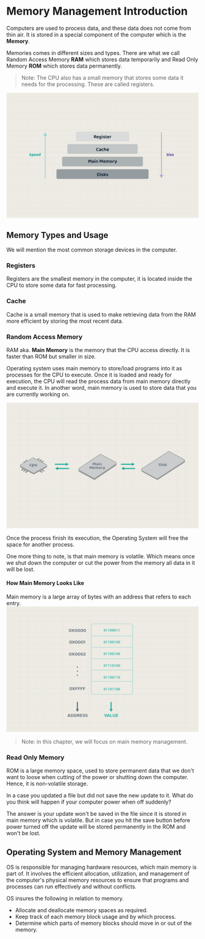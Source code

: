 # Memory Management Introduction
<!-- Memory is an essential part in the computer since it is where the OS load the programs for the CPU to execute. -->

Computers are used to process data, and these data does not come from thin air. It is stored in a special component of the computer which is the **Memory**. 

Memories comes in different sizes and types. There are what we call Random Access Memory **RAM** which stores data temporarily and Read Only Memory **ROM** which stores data permanently. 

> Note: The CPU also has a small memory that stores some data it needs for the processing. These are called registers.

![Computer Memories](./images/01-computer-memories.png)

## Memory Types and Usage
We will mention the most common storage devices in the computer. 

### Registers 
Registers are the smallest memory in the computer, it is located inside the CPU to store some data for fast processing. 

### Cache
Cache is a small memory that is used to make retrieving data from the RAM more efficient by storing the most recent data.
### Random Access Memory
RAM aka. **Main Memory** is the memory that the CPU access directly. It is faster than ROM but smaller in size.

Operating system uses main memory to store/load programs into it as processes for the CPU to execute. Once it is loaded and ready for execution, the CPU will read the process data from main memory directly and execute it. In another word, main memory is used to store data that you are currently working on.

![CPU and Main Memory Communication](./images/02.cpu-and-memory.png)

Once the process finish its execution, the Operating System will free the space for another process.

One more thing to note, is that main memory is volatile. Which means once we shut down the computer or cut the power from the memory all data in it will be lost.

#### How Main Memory Looks Like
Main memory is a large array of bytes with an address that refers to each entry.
![Main Memory](./images/03.main-memory.png)


> Note: in this chapter, we will focus on main memory management.

### Read Only Memory
ROM is a large memory space, used to store permanent data that we don't want to loose when cutting of the power or shutting down the computer. Hence, it is non-volatile storage. 


In a case you updated a file but did not save the new update to it. What do you think will happen if your computer power when off suddenly?

The answer is your update won't be saved in the file since it is stored in main memory which is volatile. But in case you hit the save button before power turned off the update will be stored permanently in the ROM and won't be lost. 


## Operating System and Memory Management
OS is responsible for managing hardware resources, which main memory is part of. It involves the efficient allocation, utilization, and management of the computer's physical memory resources to ensure that programs and processes can run effectively and without conflicts.

OS insures the following in relation to memory. 
- Allocate and deallocate memory spaces as required. 
- Keep track of each memory block usage and by which process.
- Determine which parts of memory blocks should move in or out of the memory. 